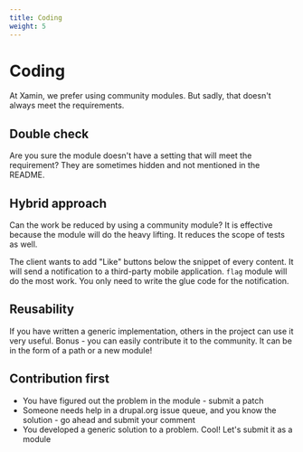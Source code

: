 ```yaml
---
title: Coding
weight: 5
---
```


# Coding

At Xamin, we prefer using community modules. But sadly, that doesn't always meet the requirements.

## Double check

Are you sure the module doesn't have a setting that will meet the requirement? They are sometimes hidden and not mentioned in the README.

## Hybrid approach

Can the work be reduced by using a community module? It is effective because the module will do the heavy lifting. It reduces the scope of tests as well.

The client wants to add "Like" buttons below the snippet of every content. It will send a notification to a third-party mobile application. `flag` module will do the most work. You only need to write the glue code for the notification.

## Reusability

If you have written a generic implementation, others in the project can use it very useful. Bonus - you can easily contribute it to the community. It can be in the form of a path or a new module!

## Contribution first

- You have figured out the problem in the module - submit a patch
- Someone needs help in a drupal.org issue queue, and you know the solution - go ahead and submit your comment
- You developed a generic solution to a problem. Cool! Let's submit it as a module

